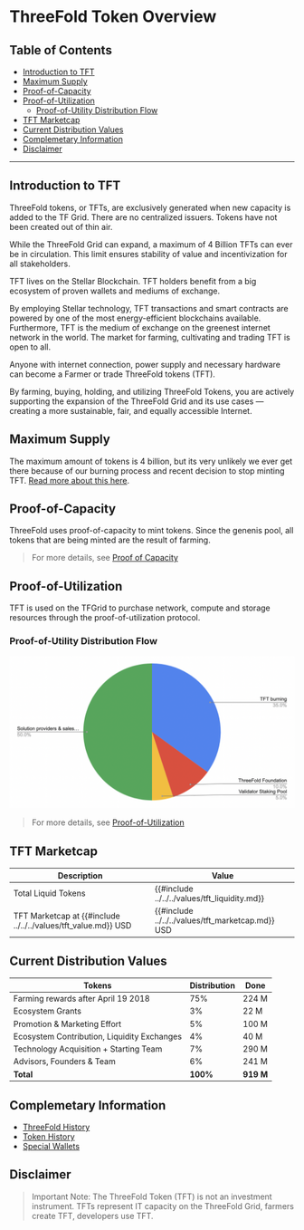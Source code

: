 <h1> ThreeFold Token Overview </h1>

<h2>Table of Contents </h2>

- [Introduction to TFT](#introduction-to-tft)
- [Maximum Supply](#maximum-supply)
- [Proof-of-Capacity](#proof-of-capacity)
- [Proof-of-Utilization](#proof-of-utilization)
  - [Proof-of-Utility Distribution Flow](#proof-of-utility-distribution-flow)
- [TFT Marketcap](#tft-marketcap)
- [Current Distribution Values](#current-distribution-values)
- [Complemetary Information](#complemetary-information)
- [Disclaimer](#disclaimer)

***

## Introduction to TFT

ThreeFold tokens, or TFTs, are exclusively generated when new capacity is added to the TF Grid. There are no centralized issuers. Tokens have not been created out of thin air. 

While the ThreeFold Grid can expand, a maximum of 4 Billion TFTs can ever be in circulation. This limit ensures stability of value and incentivization for all stakeholders. 

TFT lives on the Stellar Blockchain. TFT holders benefit from a big ecosystem of proven wallets and mediums of exchange. 

By employing Stellar technology, TFT transactions and smart contracts are powered by one of the most energy-efficient blockchains available. Furthermore, TFT is the medium of exchange on the greenest internet network in the world. The market for farming, cultivating and trading TFT is open to all. 

Anyone with internet connection, power supply and necessary hardware can become a Farmer or trade ThreeFold tokens (TFT). 

By farming, buying, holding, and utilizing ThreeFold Tokens, you are actively supporting the expansion of the ThreeFold Grid and its use cases — creating a more sustainable, fair, and equally accessible Internet.

## Maximum Supply

The maximum amount of tokens is 4 billion, but its very unlikely we ever get there because of our burning process and recent decision to stop minting TFT. [Read more about this here](https://forum.threefold.io/t/december-22-2023-update-from-the-team/4170).

## Proof-of-Capacity

ThreeFold uses proof-of-capacity to mint tokens. Since the genenis pool, all tokens that are being minted are the result of farming. 

> For more details, see [Proof of Capacity](../../wiki/tfgrid/farming/proof_of_capacity.md)

## Proof-of-Utilization

TFT is used on the TFGrid to purchase network, compute and storage resources through the proof-of-utilization protocol.

### Proof-of-Utility Distribution Flow

![](img/token_distribution.png)

> For more details, see [Proof-of-Utilization](../../wiki/tfgrid/farming/proof_of_utilization.md)

## TFT Marketcap

| **Description**           | **Value**     |
| ------------------------- | ------------- |
| Total Liquid Tokens       | {{#include ../../../values/tft_liquidity.md}}     |
| TFT Marketcap at {{#include ../../../values/tft_value.md}} USD | {{#include ../../../values/tft_marketcap.md}}  USD |

## Current Distribution Values

| **Tokens**                                  | **Distribution** | **Done**  |
| ------------------------------------------- | ---------------- | --------- |
| Farming rewards after April 19 2018         | 75%              | 224 M     |
| Ecosystem Grants                            | 3%               | 22 M      |
| Promotion & Marketing Effort                | 5%               | 100 M     |
| Ecosystem Contribution, Liquidity Exchanges | 4%               | 40 M      |
| Technology Acquisition + Starting Team      | 7%               | 290 M     |
| Advisors, Founders & Team                   | 6%               | 241 M     |
| **Total**                                   | **100%**         | **919 M** |

## Complemetary Information

- [ThreeFold History](../../wiki/threefold_history.md)
- [Token History](../../wiki/token_history.md)
- [Special Wallets](./special_wallets/stats_special_wallets.md)

## Disclaimer

> Important Note: The ThreeFold Token (TFT) is not an investment instrument.
TFTs represent IT capacity on the ThreeFold Grid, farmers create TFT, developers use TFT.